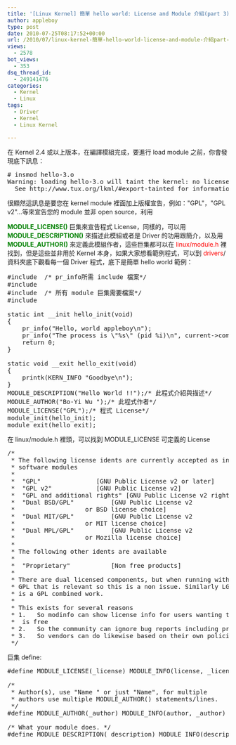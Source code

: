 ```yaml
---
title: '[Linux Kernel] 簡單 hello world: License and Module 介紹(part 3)'
author: appleboy
type: post
date: 2010-07-25T08:17:52+00:00
url: /2010/07/linux-kernel-簡單-hello-world-license-and-module-介紹part-3/
views:
  - 2578
bot_views:
  - 353
dsq_thread_id:
  - 249141476
categories:
  - Kernel
  - Linux
tags:
  - Driver
  - Kernel
  - Linux Kernel

---
```

在 Kernel 2.4 或以上版本，在編譯模組完成，要進行 load module 之前，你會發現底下訊息： 

<pre class="brush: bash; title: ; notranslate" title=""># insmod hello-3.o
Warning: loading hello-3.o will taint the kernel: no license
  See http://www.tux.org/lkml/#export-tainted for information about tainted modules</pre> 很顯然這訊息是要您在 kernel module 裡面加上版權宣告，例如："GPL"，"GPL v2"…等來宣告您的 module 並非 open source，利用 

**<span style="color:green">MODULE_LICENSE()</span>** 巨集來宣告程式 License，同樣的，可以用 **<span style="color:green">MODULE_DESCRIPTION()</span>** 來描述此模組或者是 Driver 的功用跟簡介，以及用 **<span style="color:green">MODULE_AUTHOR()</span>** 來定義此模組作者，這些巨集都可以在 <span style="color:red">linux/module.h</span> 裡找到，但是這些並非用於 Kernel 本身，如果大家想看範例程式，可以到 <span style="color:red">drivers</span>/ 資料夾底下觀看每一個 Driver 程式，底下是簡單 hello world 範例： 

<pre class="brush: cpp; title: ; notranslate" title="">#include <linux/kernel.h> /* pr_info所需 include 檔案*/
#include <linux/init.h>
#include <linux/module.h> /* 所有 module 巨集需要檔案*/
#include <linux/version.h>

static int __init hello_init(void)
{
    pr_info("Hello, world appleboy\n");
    pr_info("The process is \"%s\" (pid %i)\n", current->comm, current->pid);
    return 0;
}

static void __exit hello_exit(void)
{
    printk(KERN_INFO "Goodbye\n");
}
MODULE_DESCRIPTION("Hello World !!");/* 此程式介紹與描述*/
MODULE_AUTHOR("Bo-Yi Wu <appleboy.tw AT gmail.com>");/* 此程式作者*/
MODULE_LICENSE("GPL");/* 程式 License*/
module_init(hello_init);
module_exit(hello_exit);</pre> 在 linux/module.h 裡頭，可以找到 MODULE_LICENSE 可定義的 License 

<pre class="brush: cpp; title: ; notranslate" title="">/*
 * The following license idents are currently accepted as indicating free
 * software modules
 *
 *	"GPL"				[GNU Public License v2 or later]
 *	"GPL v2"			[GNU Public License v2]
 *	"GPL and additional rights"	[GNU Public License v2 rights and more]
 *	"Dual BSD/GPL"			[GNU Public License v2
 *					 or BSD license choice]
 *	"Dual MIT/GPL"			[GNU Public License v2
 *					 or MIT license choice]
 *	"Dual MPL/GPL"			[GNU Public License v2
 *					 or Mozilla license choice]
 *
 * The following other idents are available
 *
 *	"Proprietary"			[Non free products]
 *
 * There are dual licensed components, but when running with Linux it is the
 * GPL that is relevant so this is a non issue. Similarly LGPL linked with GPL
 * is a GPL combined work.
 *
 * This exists for several reasons
 * 1.	So modinfo can show license info for users wanting to vet their setup 
 *	is free
 * 2.	So the community can ignore bug reports including proprietary modules
 * 3.	So vendors can do likewise based on their own policies
 */</pre> 巨集 define: 

<pre class="brush: cpp; title: ; notranslate" title="">#define MODULE_LICENSE(_license) MODULE_INFO(license, _license)

/*
 * Author(s), use "Name <email>" or just "Name", for multiple
 * authors use multiple MODULE_AUTHOR() statements/lines.
 */
#define MODULE_AUTHOR(_author) MODULE_INFO(author, _author)

/* What your module does. */
#define MODULE_DESCRIPTION(_description) MODULE_INFO(description, _description)</pre>